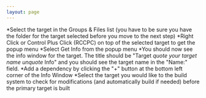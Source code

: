```yaml
---
layout: page
---
```






*Select the target in the Groups & Files list (you have to be sure you have the folder for the target selected before you move to the next step)
*Right Click or Control Plus Click (RCCPC) on top of the selected target to get the popup menu
*Select Get Info from the popup menu
*You should now see the info window for the target. The title should be "Target *quote your target name unquote* Info" and you should see the target name in the "Name:" field. 
*Add a dependency by clicking the "+" button at the bottom left corner of the Info Window
*Select the target you would like to the build system to check for modifications (and automatically build if needed) before the primary target is built